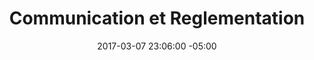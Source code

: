 ---
title: Communication et Reglementation
date: 2017-03-07 23:06:00 -05:00
permalink: "/communication-et-reglementation"
slider:
- image: "uploads/communication-overlay.jpg"
  icone_image: "uploads/c-communication.png"
  description: "## **Communication et Règlementation** \nDoter chaque propriétaire de la solution accessible et complète"
sections:
- titre: DÉFIS ET ENJEUX
  description_half: Les municipalités ont la responsabilité de préserver à travers des politiques et règlements la forêt urbaine pour le bien être de ses résidents. Sensibiliser les résidents sur la menace que représente le petit insecte (agrile du frêne) venu d’ailleurs et vivant dans la cime des frênes est tout  une commande. Déterminer la stratégie avec les outils qui permettent à la municipalité  d’établir un leadership de coordination constitue l’enjeu central pour assurer le contrôle des actions d’intervention. 
- boites:
  - titre: PARTIR DES RÉALITÉS LOCALES
    description: |-
      - Étudier les besoins des propriétaires des frênes et des intervenants
      - Créer un environnement qui permet aux citoyens de se sentir partie prenante de la solution 
      - Développer des solutions accessibles et adaptées aux défis identifiés par les propriétaires
  - titre: CRÉER UN RÉSEAU COLLABORATIF
    description: |-
      - Développer un réseau d’intervenants informés et soutenus par des outils disponibles
      - Simplifier la logistique qui soutient la collaboration avec les propriétaires d’arbres
      - Augmenter le niveau d’accessibilité à l’information de qualité
  - titre: SIMPLIFIER LES PROCÉDURES
    description: |-
      - Concilier  la règlementation aux  solutions locales concertées
      - Ajuster la règlementation aux services de soutien et aux contraintes des intervenants
      - Développer des avenues qui suscitent l’intérêt à l’application de la règlemen- tation dans les meilleurs délais
- titre: LA SOLUTION
  description: Valeur au frêne accompagne les municipalités grâce à des outils et solutions de communication modernes  qui facilitent l’information et l’action de ses résidents en tout temps.
  icones:
  - image: "uploads/ali-plateforme.png"
    titre: plateforme
    url: plateforme-de-gestion-concertee.html
    description: Toute l’information sur la problématique et les services sont disponibles à partir d’un seul portail pour tous les intervenants
  - image: "uploads/ali-module.png"
    titre: Modules
    url: module-de-performances.html
    description: Tous les services et activités techniques sont coordonnés par des solutions en ligne
  - image: "uploads/ali-valorisation.png"
    titre: VALORISATION
    url: "valorisation-du-bois-infeste.html"
    description: Tous les propriétaires savent c’est quoi la valeur de leur bois et comment le disposer en toute sécurité
  telecharger: true
- titre: BÉNÉFICES DIRECTS ET INDIRECTS
  benefices:
  - titre: RÉSIDENTS PROPRIÉTAIRES
    image: uploads/menu-citoyens-hover.png
    description: |-
      1. Accès rapide à l’information précise et claire
      2. Sentiment de contribuer à la résolution du problème
      3. Meilleure perception de la problématique et de l’intérêt d’agir
      4. L’exploitation du filon du bouche à oreilles entre voisin 
  - titre: MUNICIPALITÉ
    image: uploads/menu-municipalites-hover.png
    description: |-
      1. Augmentation des ressources de surveillance des frênes
      2. Amélioration de la qualité des services aux citoyens
      3. Responsabilisation des propriétaires
      4. Optimisation des déplacements et réduction des frais logistiques
  - titre: PROFESSIONNELS
    image: uploads/menu-professionnels-hover.png
    description: |-
      1. Bonification l’offre de services auprès des citoyens
      2. Meilleure vulgarisation de la réglementation 
      3. Gain d’efficacité et de temps dansles échanges avec  les propriétaire
      4. Valorisation de l’image des profes-sionnels auprès des résidents
layout: page
---